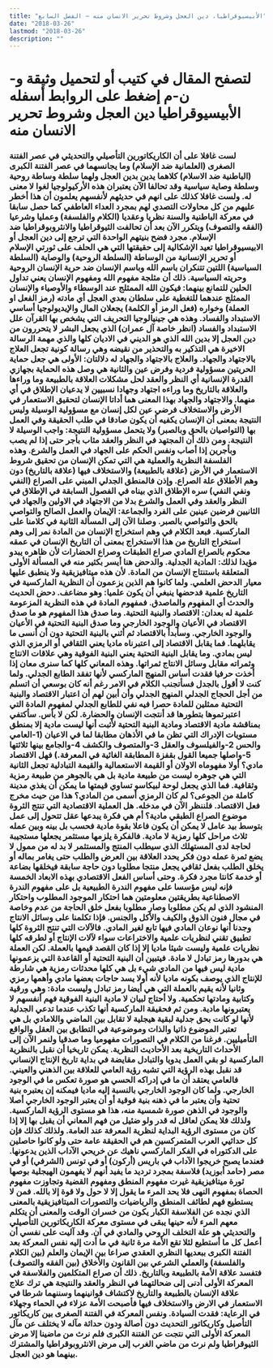 ```yaml
---
title: "الأبيسيوقراطيا، دين العجل وشروط تحرير الانسان منه – الفصل السابع"
date: "2018-03-26"
lastmod: "2018-03-26"
description: ""
---
```

# **لتصفح المقال في كتيب أو لتحميل وثيقة و-ن-م إضغط على الروابط أسفله** **الأبيسيوقراطيا دين العجل وشروط تحرير الانسان منه**

### لست غافلا على أن الكاريكاتورين التأصيلي والتحديثي في عصر الفتنة الصغرى (العلمانية ضد الإسلام) وما يجانسهما في عصر الفتنة الكبرى (الباطنية ضد الاسلام) كلاهما يدين بدين العجل ولهما سلطة وساطة روحية وسلطة وصاية سياسية وقد تحالفا الآن يعتبران هذه الأركيولوجيا لغوا لا معنى له. ولست غافلا كذلك على انهم في حديثهم لأنفسهم يعلمون أن هذا أخطر عليهم من كل محاولات التصدي لهم بمجرد العداء العاطفي كما حصل سابقا في معركة الباطنية والسنة نظريا وعقديا (الكلام والفلسفة) وعمليا وشرعيا (الفقه والتصوف) ويتكرر الآن بعد أن تحالفت الثيوقراطيا والانثروبوقراطيا ضد الإسلام. مجرد فضح بنيتهم الواحدة التي ترجع إلى دين العجل أو الابيسيوقراطيا تعيد الإشكالية إلى حقيقتها التي هي الحلف على ثورتي الإسلام أو تحرير الإنسانية من الوساطة (السلطة الروحية) والوصاية (السلطة السياسية) اللتين تتنكران باسم الله وباسم الإنسان ضد حرية الإنسان الروحية وحريته السياسية. ذلك أن مثلجة مفهوم الله ومفهوم الإنسان يعني تداول الحلين للتمانع بينهما: فيكون الله الممثلج عند الوسطاء والأوصياء والإنسان الممثلج عندهما للتغطية على سلطان بعدي العجل أي مادته (رمز الفعل او العملة) وخواره (فعل الرمز أو الكلمة) يجعلان المال والإيديولوجيا أساسي الاستبداد والفساد. وهذه هي جينيالوجيا التحريف التي يشخص بها القرآن علل الاستبداد والفساد (انظر خاصة آل عمران) الذي يجعل البشر لا يتحررون من دين العجل إلا بدين الله الذي هو الديني في الاديان كلها والذي مهمة الرسالة الاخيرة هي التذكير به والتحذير من نقيضه وهي رسالة كونية تجعل العلاج بالاجتهاد والجهاد. والعلاج بالاجتهاد والجهاد له دلالتان: الأولى هي جعل حماية الحريتين مسؤولية فردية وفرض عين والثانية هي وصل هذه الحماية بجهازي القدرة الإنسانية أي النظر والعقد لحل مشكلات العلاقة بالطبيعة وما وراءها والعلاقة بالتاريخ وما وراءه اجتهاد وجهادا نسبيين لا يدعيان الإطلاق في أي منهما. والاجتهاد والجهاد بهذا المعنى هما أداتا الإنسان لتحقيق الاستعمار في الأرض والاستخلاف فرضي عين لكل إنسان مع مسؤولية الوسيلة وليس النتيجة بمعنى أن الإنسان يكفيه أن يكون صادقا في طلب الحقيقة وفي العمل بها (التواصيان بالحق وبالصبر) ولا يتحمل مسؤولية النتيجة: واجب الوسيلة لا النتيجة. ومن ذلك أن المجتهد في النظر والعقد مثاب بأجر حتى إذا لم يصب وبأجرين إذا أصاب ونفس الحكم على الجهاد في العمل والشرع. وهذه الفلسفة النظرية والعملية هي التي تمكن الإنسان من تحقيق شروط الاستعمار في الأرض (علاقة بالطبيعة) والاستخلاف فيها (علاقة بالتاريخ) دون وهم الأطلاق علة الصراع. وإذن فالمنطق الجدلي المبني على الصراع (النفي ونفي النفي) سره الإطلاق الذي بيناه في الفصول السابقة في الإطلاق في النظر والعقد وفي العمل والشرع بدلا من الاجتهاد في الاولين والجهاد في الثانيين فرضين عينين على الفرد والجماعة: الإيمان والعمل الصالح والتواصي بالحق والتواصي بالصبر. وصلنا الآن إلى المسألة الثانية في كلامنا على الماركسية. فبعد الكلام في وهم استخراج الإنسان من المادة نمر إلى وهم استخراج التاريخ من هذا الاستخراج بمعنى أن التاريخ الإنسان في عمقه محكوم بالصراع المادي صراع الطبقات وصراع الحضارات لأن ظاهره يبدو مؤيدا لذلك: المادية الجدلية. والدحض هنا أيسر بكثير منه في المسألة الأولى المتعلقة باستنتاج الإنسان من المادة. لأن هذه ميتافيزيقية ولا ينطبق عليها معيار الدحض العلمي. ولما كانوا هم الذين يزعمون أن النظرية الماركسية في التاريخ علمية فدحضها ينبغي أن يكون علميا: وهو مضاعف. دحض الحديث والحدث أي المفهوم والماصدق. فمفهوم المادة في هذه النظرية المزعومة علمية له بعدان: الاقتصاد والبنية التحتية. وما صدق هذا المفهوم هو ما صدق الاقتصاد في الأعيان والوجود الخارجي وما صدق البنية التحتية في الأعيان والوجود الخارجي. وسأبدأ بالاقتصاد ثم أثني بالبنية التحتية دون أن أنسى ما يقابلهما. فما يقابل الاقتصاد إلى اعتبرناه ماديا يعني الثقافي أو الرمزي الذي ليس بمادي. وما يقابل البنية التحتية يعني البنية الفوقية وهي علاقات الانتاج وثمراته مقابل وسائل الانتاج ثمراتها. وهذه المعاني كلها كما سنرى معان إذا أخذت حرفيا فقدت أساس المنهج الماركسي لأنها تفقد الطابع الجدلي. ولما كنت لا أقول بالجدل فسأتجنب الكلام في الامر رغم أنه كان بوسعي أن اتسلم من أجل الحجاج الجدلي المنهج الجدلي وأن أبين لهم أن اعتبار الاقتصاد والبنية التحتية ممثلين للمادة حصرا فيه نفي للطابع الجدلي لمفهوم المادة التي اعتبرتموها بتطورها قد أنتجت الإنسان والحضارة. لكن لا بأس. سأكتفي بمناقشة مادية الاقتصاد ومادية البنية التحتية لأثبت أنها ليست مادية إلا بمنطق مستويات الإدراك التي تظن ما في الأذهان مطابقا لما في الاعيان (1-العامي والحس 2-والفيلسوف والعقل 3-والمتصوف والكشف 4-والجامع بينها ثلاثتها 5-واصلها جميعا القول بقفزة المطابقة الغائية في المعرفة.) فهل الاقتصاد مادي؟ أولا مفهوماه الاولان أو القيمة الاستعمالية والقيمة التبادلية تجعل الثانية التي هي جوهره ليست من طبيعة مادية بل هي بالجوهر من طبيعة رمزية وثقافية. فما الذي يجعل لوحة لبيكاسو تساوي قيمتها ما يمكن أن يغذي مدينة كاملة من الجوعى؟ لم كان الرمزي أسمى من المادي؟ هذا من حيث مخرج فعل الاقتصاد. فلننظر الآن في مدخله. هل العملية الاقتصادية التي تنتج الثروة موضوع الصراع الطبقي مادية؟ أم هي فكرة يبدعها عقل تتحول إلى عمل بتوسط بيد عامل لا يمكن أن يكون فاعلا بقوة مادية فحسب بل بينه وبين عمله ثلاث مراحل كلها رمزية لا مادية. فالفكرة يلزمها مستثمر يجعلها مستجيبة لحاجة لدى المستهلك الذي سيطلب المنتج والمستثمر لا بد له من ممول لا يضع ثمرة عمله دون فكر يحدد العلاقة بين العرض والطلب حتى يغامر بماله أو يخلق الطلب بفعل ثقافي يجعل منتجا مطلوبا دون حاجة سابقة فيخلقها بضاعة أو خدمة كانتا مجرد فكرة. وحتى أساس الفعل الاقتصادي بهذه الابعاد الخمسة فإنه ليس مؤسسا على مفهوم الندرة الطبيعية بل على مفهوم الندرة الاصطناعية بطريقتين معلومتين هما احتكار الموجود المطلوب واحتكار المنشود الذي لم يكن مطلوبا وصار مطلوبا بفعل خلق الحاجة من عدم وخاصة في مجال فنون الذوق والكيف والأكل والجنس. فإذا تكلمنا على وسائل الانتاج وجدنا أنها نوعان المادي فيها تابع لغير المادي. فالآلات التي تنتج الثروة كلها تطبيق تقني لنظريات علمية والاختراعات سواء لآلات الإنتاج أو لطرقه كلها نظريات علمية وليست شيئا ماديا إلا إذا كان القصد قيمها بالعملة. لكن العملة هي بدورها رمز تبادل لا مادة. فيتبين أن البنية التحتية أو القاعدة التي يزعمونها مادية ليس فيها من المادي شيء بل هي كلها محدثات رمزية هي شارطة للإنتاج الذي يوصف بكونه ماديا لأنه أولا يسد حاجات بعضها مادي وأهمها رمزي وثانيا لأنه يقيم بالعملة التي هي أيضا رمز تبادل وليست مادة: وهي ورقية وكتابية ومادتها تحكمية. ولا أحتاج لبيان لا مادية البنية الفوقية فهم أنفسهم لا يعتبرونها مادية. ومن ثم فحقيقة الماركسية أنها تكذب عندما تدعي الجدلية لأنها لو كانت بحق جدلية لبقية هيجلية لا تقابل بين الماضي واللامادي بل هي تعتبر الموضوع ذاتيا والذات وموضوعية في التطابق بين العقل والواقع التأميليين. فرغنا من الكلام في التصورات مفهوميا وما صدقيا ولنمر الآن إلى الأحداث التاريخية بعد الأحاديث النظرية. يمكن تاريخيا أن نقبل بالنظرية الماركسية لو بقي العمل يدويا والتبادل مقايضة في بداية تاريخ الإنتاج الإنساني قد نقبل بهذه الرؤية التي تشبه رؤية العامي للعلاقة بين الذهني والعيني. فالعامي يعتقد أن ما في إدراكه الحسي هو صورة تعكس ما في الوجود الخارجي. ولما كان الوجود الخارجي بالنسبة إليه ماديا فيمكنه إن يعتبره بنية تحتية وأن يعتبر ما في ذهنه بنية فوقية أو أن يعتبر الوجود الخارجي أصلا والوجود في الذهن صورة شمسية منه، هذا هو مستوى الرؤية الماركسية. ولذلك فلا يمكن لعاقل له قدر ولو ضئيل من فهم المعاني أن يقبل بها إلا إذا كان من مستوى الرؤية البداية لنظرية المعرفة عند العامة. ولذلك كذلك فإن كل حداثيي العرب المتمركسين هم في الحقيقة عامة حتى ولو كانوا حاصلين على الدكتوراه في الفكر الماركسي ناهيك عن خريحي الآداب الذين يدعونها. فعندما يصبح خريجوا الآداب في باريس (أركون) أو في تونس (الشرفي) أو في مصر (حامد أبوزيد) فلاسفة بمجرد ترديد ما يفيد أنهم لا يفهمون الهيجلية بوصها ثورة ميتافيزيقية غيرت مفهوم المنطق ومفهوم القضية وتجاوزت مفهوم الحصاة بمفهوم النهى فلا يحد المرء ما يقول إلا لا حول ولا قوة إلا بالله. فمن لا يستطيع فهم لطائف المنطق والرياضيات والتصورات الميتافيزيقية بالمعنى الذي نجده عن الفلاسفة الكبار يكون من خسران الوقت والمعنى أن يتكلم معهم المرء لأنه حينها يبقى في مستوى معركة الكاريكاتورين التأصيلي والتحديثي هو علة التخلف الروحي والمادي في آن. وقد آليت على نفسي أن أعمل كل ما أستطيع لئلا تقع الأمة مرة ثانية في ما أدت إليه نفس المعركة بعد الفتنة الكبرى ببعديها النظري العقدي صراعا بين الإيمان والعلم (بين الكلام والفلسفة) والعملي الشرعي بين القانون والأخلاق (بين الفقه والتصوف) فتفسد علاقة الأمة بالطبيعة وبالتاريخ. ذلك أن صراع المتكلمين والفلاسفة في المعركة الأولى أدنى إلى ضحالتهما في النظر والعقد والنتيجة هي ترك علاج علاقة الإنسان بالطبيعة والتاريخ لاكتشاف قوانينهما وسننهما شرطا في الاستعمار في الارض والاستخلاف فيها فأصبحت الأمة عزلاء في الحماء وجهلاء في الرعاية: فقدت السيادة. ونفس المعركة في الفتنة الصغرى بين كاريكاتور التأصيل وكاريكاتور التحديث دون أصالة ودون حداثة مآله لا يختلف عن مآل المعركة الأولى التي نتجت عن الفتنة الكبرى فلم نرث من ماضينا إلا مرض الثيوقراطيا ولم نرث من ماضي الغرب إلى مرض الانثروبوقراطيا والمشترك بينهما هو دين العجل.

###